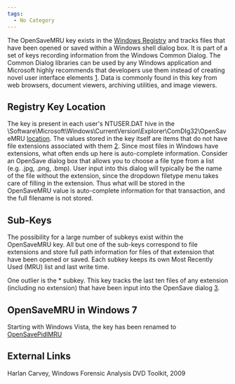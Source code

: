 ```yaml
---
tags:
  - No Category
---
```

The OpenSaveMRU key exists in the [Windows
Registry](windows_registry.md) and tracks files that have been
opened or saved within a Windows shell dialog box. It is part of a set
of keys recording information from the Windows Common Dialog. The Common
Dialog libraries can be used by any Windows application and Microsoft
highly recommends that developers use them instead of creating novel
user interface elements
[1](http://msdn.microsoft.com/en-us/library/windows/desktop/aa511274.aspx).
Data is commonly found in this key from web browsers, document viewers,
archiving utilities, and image viewers.

## Registry Key Location

The key is present in each user's NTUSER.DAT hive in the
\Software\Microsoft\Windows\CurrentVersion\Explorer\ComDIg32\OpenSaveMRU
[location](list_of_windows_mru_locations.md). The values stored
in the key itself are items that do not have file extensions associated
with them
[2](http://computer-forensics.sans.org/blog/2010/04/02/openrunsavemru-lastvisitedmru).
Since most files in Windows have extensions, what often ends up here is
auto-complete information. Consider an OpenSave dialog box that allows
you to choose a file type from a list (e.g. .jpg, .png, .bmp). User
input into this dialog will typically be the name of the file without
the extension, since the dropdown filetype menu takes care of filling in
the extension. Thus what will be stored in the OpenSaveMRU value is
auto-complete information for that transaction, and the full filename is
not stored.

## Sub-Keys

The possibility for a large number of subkeys exist within the
OpenSaveMRU key. All but one of the sub-keys correspond to file
extensions and store full path information for files of that extension
that have been opened or saved. Each subkey keeps its own Most Recently
Used (MRU) list and last write time.

One outlier is the \* subkey. This key tracks the last ten files of any
extension (including no extension) that have been input into the
OpenSave dialog
[3](http://www.forensicfocus.com/index.php?name=Content&pid=73&page=8).

## OpenSaveMRU in Windows 7

Starting with Windows Vista, the key has been renamed to
[OpenSavePidlMRU](opensavepidlmru.md)

## External Links

Harlan Carvey, Windows Forensic Analysis DVD Toolkit, 2009